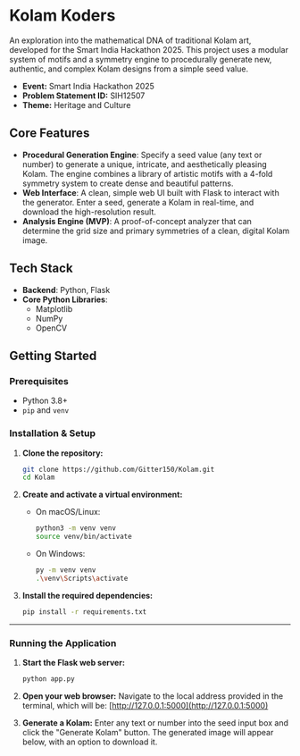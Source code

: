 # Kolam Koders

An exploration into the mathematical DNA of traditional Kolam art, developed for the Smart India Hackathon 2025. This project uses a modular system of motifs and a symmetry engine to procedurally generate new, authentic, and complex Kolam designs from a simple seed value.

- **Event:** Smart India Hackathon 2025
- **Problem Statement ID:** SIH12507
- **Theme:** Heritage and Culture



## Core Features

- **Procedural Generation Engine**: Specify a seed value (any text or number) to generate a unique, intricate, and aesthetically pleasing Kolam. The engine combines a library of artistic motifs with a 4-fold symmetry system to create dense and beautiful patterns.
- **Web Interface**: A clean, simple web UI built with Flask to interact with the generator. Enter a seed, generate a Kolam in real-time, and download the high-resolution result.
- **Analysis Engine (MVP)**: A proof-of-concept analyzer that can determine the grid size and primary symmetries of a clean, digital Kolam image.

## Tech Stack

-   **Backend**: Python, Flask
-   **Core Python Libraries**:
    -   Matplotlib
    -   NumPy
    -   OpenCV

## Getting Started

### Prerequisites

-   Python 3.8+
-   `pip` and `venv`

### Installation & Setup

1.  **Clone the repository:**
    ```sh
    git clone https://github.com/Gitter150/Kolam.git
    cd Kolam
    ```

2.  **Create and activate a virtual environment:**
    -   On macOS/Linux:
        ```sh
        python3 -m venv venv
        source venv/bin/activate
        ```
    -   On Windows:
        ```sh
        py -m venv venv
        .\venv\Scripts\activate
        ```

3.  **Install the required dependencies:**
    ```sh
    pip install -r requirements.txt
    ```

---

### Running the Application

1.  **Start the Flask web server:**
    ```sh
    python app.py
    ```

2.  **Open your web browser:**
    Navigate to the local address provided in the terminal, which will be:
    [http://127.0.0.1:5000](http://127.0.0.1:5000)

3.  **Generate a Kolam:**
    Enter any text or number into the seed input box and click the "Generate Kolam" button. The generated image will appear below, with an option to download it.